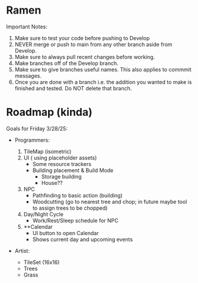 # Ramen
 
Important Notes:
1. Make sure to test your code before pushing to Develop
2. NEVER merge or push to main from any other branch aside from Develop.
3. Make sure to always pull recent changes before working.
4. Make branches off of the Develop branch.
5. Make sure to give branches useful names. This also applies to commmit messages.
6. Once you are done with a branch i.e. the addition you wanted to make is finished and tested. Do NOT delete that branch. 


# Roadmap (kinda)
Goals for Friday 3/28/25:
* Programmers:
  1. TileMap (isometric)
  2. UI ( using placeholder assets)
      * Some resource trackers
      * Building placement & Build Mode
           * Storage building
           * House??
  3. NPC
      * Pathfinding to basic action (building)
      * Woodcutting (go to nearest tree and chop; in future maybe tool to assign trees to be chopped)
  4. Day/Night Cycle
      * Work/Rest/Sleep schedule for NPC
  5. **Calendar
      * UI button to open Calendar
      * Shows current day and upcoming events

* Artist:
  * TileSet (16x16)
  * Trees
  * Grass
